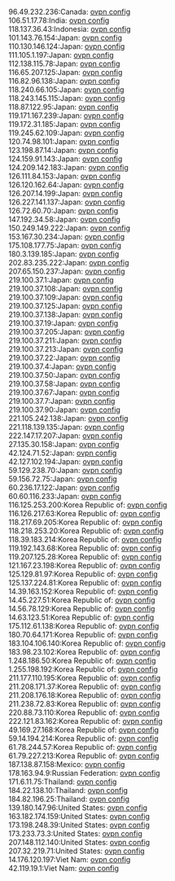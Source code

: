 96.49.232.236:Canada: [ovpn config](vpn/96_49_232_236.ovpn)  
106.51.17.78:India: [ovpn config](vpn/106_51_17_78.ovpn)  
118.137.36.43:Indonesia: [ovpn config](vpn/118_137_36_43.ovpn)  
101.143.76.154:Japan: [ovpn config](vpn/101_143_76_154.ovpn)  
110.130.146.124:Japan: [ovpn config](vpn/110_130_146_124.ovpn)  
111.105.1.197:Japan: [ovpn config](vpn/111_105_1_197.ovpn)  
112.138.115.78:Japan: [ovpn config](vpn/112_138_115_78.ovpn)  
116.65.207.125:Japan: [ovpn config](vpn/116_65_207_125.ovpn)  
116.82.96.138:Japan: [ovpn config](vpn/116_82_96_138.ovpn)  
118.240.66.105:Japan: [ovpn config](vpn/118_240_66_105.ovpn)  
118.243.145.115:Japan: [ovpn config](vpn/118_243_145_115.ovpn)  
118.87.122.95:Japan: [ovpn config](vpn/118_87_122_95.ovpn)  
119.171.167.239:Japan: [ovpn config](vpn/119_171_167_239.ovpn)  
119.172.31.185:Japan: [ovpn config](vpn/119_172_31_185.ovpn)  
119.245.62.109:Japan: [ovpn config](vpn/119_245_62_109.ovpn)  
120.74.98.101:Japan: [ovpn config](vpn/120_74_98_101.ovpn)  
123.198.87.14:Japan: [ovpn config](vpn/123_198_87_14.ovpn)  
124.159.91.143:Japan: [ovpn config](vpn/124_159_91_143.ovpn)  
124.209.142.183:Japan: [ovpn config](vpn/124_209_142_183.ovpn)  
126.111.84.153:Japan: [ovpn config](vpn/126_111_84_153.ovpn)  
126.120.162.64:Japan: [ovpn config](vpn/126_120_162_64.ovpn)  
126.207.14.199:Japan: [ovpn config](vpn/126_207_14_199.ovpn)  
126.227.141.137:Japan: [ovpn config](vpn/126_227_141_137.ovpn)  
126.72.60.70:Japan: [ovpn config](vpn/126_72_60_70.ovpn)  
147.192.34.58:Japan: [ovpn config](vpn/147_192_34_58.ovpn)  
150.249.149.222:Japan: [ovpn config](vpn/150_249_149_222.ovpn)  
153.167.30.234:Japan: [ovpn config](vpn/153_167_30_234.ovpn)  
175.108.177.75:Japan: [ovpn config](vpn/175_108_177_75.ovpn)  
180.3.139.185:Japan: [ovpn config](vpn/180_3_139_185.ovpn)  
202.83.235.222:Japan: [ovpn config](vpn/202_83_235_222.ovpn)  
207.65.150.237:Japan: [ovpn config](vpn/207_65_150_237.ovpn)  
219.100.37.1:Japan: [ovpn config](vpn/219_100_37_1.ovpn)  
219.100.37.108:Japan: [ovpn config](vpn/219_100_37_108.ovpn)  
219.100.37.109:Japan: [ovpn config](vpn/219_100_37_109.ovpn)  
219.100.37.125:Japan: [ovpn config](vpn/219_100_37_125.ovpn)  
219.100.37.138:Japan: [ovpn config](vpn/219_100_37_138.ovpn)  
219.100.37.19:Japan: [ovpn config](vpn/219_100_37_19.ovpn)  
219.100.37.205:Japan: [ovpn config](vpn/219_100_37_205.ovpn)  
219.100.37.211:Japan: [ovpn config](vpn/219_100_37_211.ovpn)  
219.100.37.213:Japan: [ovpn config](vpn/219_100_37_213.ovpn)  
219.100.37.22:Japan: [ovpn config](vpn/219_100_37_22.ovpn)  
219.100.37.4:Japan: [ovpn config](vpn/219_100_37_4.ovpn)  
219.100.37.50:Japan: [ovpn config](vpn/219_100_37_50.ovpn)  
219.100.37.58:Japan: [ovpn config](vpn/219_100_37_58.ovpn)  
219.100.37.67:Japan: [ovpn config](vpn/219_100_37_67.ovpn)  
219.100.37.7:Japan: [ovpn config](vpn/219_100_37_7.ovpn)  
219.100.37.90:Japan: [ovpn config](vpn/219_100_37_90.ovpn)  
221.105.242.138:Japan: [ovpn config](vpn/221_105_242_138.ovpn)  
221.118.139.135:Japan: [ovpn config](vpn/221_118_139_135.ovpn)  
222.147.17.207:Japan: [ovpn config](vpn/222_147_17_207.ovpn)  
27.135.30.158:Japan: [ovpn config](vpn/27_135_30_158.ovpn)  
42.124.71.52:Japan: [ovpn config](vpn/42_124_71_52.ovpn)  
42.127.102.194:Japan: [ovpn config](vpn/42_127_102_194.ovpn)  
59.129.238.70:Japan: [ovpn config](vpn/59_129_238_70.ovpn)  
59.156.72.75:Japan: [ovpn config](vpn/59_156_72_75.ovpn)  
60.236.17.122:Japan: [ovpn config](vpn/60_236_17_122.ovpn)  
60.60.116.233:Japan: [ovpn config](vpn/60_60_116_233.ovpn)  
116.125.253.200:Korea Republic of: [ovpn config](vpn/116_125_253_200.ovpn)  
116.126.217.63:Korea Republic of: [ovpn config](vpn/116_126_217_63.ovpn)  
118.217.69.205:Korea Republic of: [ovpn config](vpn/118_217_69_205.ovpn)  
118.218.253.20:Korea Republic of: [ovpn config](vpn/118_218_253_20.ovpn)  
118.39.183.214:Korea Republic of: [ovpn config](vpn/118_39_183_214.ovpn)  
119.192.143.68:Korea Republic of: [ovpn config](vpn/119_192_143_68.ovpn)  
119.207.125.28:Korea Republic of: [ovpn config](vpn/119_207_125_28.ovpn)  
121.167.23.198:Korea Republic of: [ovpn config](vpn/121_167_23_198.ovpn)  
125.129.81.97:Korea Republic of: [ovpn config](vpn/125_129_81_97.ovpn)  
125.137.224.81:Korea Republic of: [ovpn config](vpn/125_137_224_81.ovpn)  
14.39.163.152:Korea Republic of: [ovpn config](vpn/14_39_163_152.ovpn)  
14.45.227.51:Korea Republic of: [ovpn config](vpn/14_45_227_51.ovpn)  
14.56.78.129:Korea Republic of: [ovpn config](vpn/14_56_78_129.ovpn)  
14.63.123.51:Korea Republic of: [ovpn config](vpn/14_63_123_51.ovpn)  
175.112.61.138:Korea Republic of: [ovpn config](vpn/175_112_61_138.ovpn)  
180.70.64.171:Korea Republic of: [ovpn config](vpn/180_70_64_171.ovpn)  
183.104.106.140:Korea Republic of: [ovpn config](vpn/183_104_106_140.ovpn)  
183.98.23.102:Korea Republic of: [ovpn config](vpn/183_98_23_102.ovpn)  
1.248.186.50:Korea Republic of: [ovpn config](vpn/1_248_186_50.ovpn)  
1.255.198.192:Korea Republic of: [ovpn config](vpn/1_255_198_192.ovpn)  
211.177.110.195:Korea Republic of: [ovpn config](vpn/211_177_110_195.ovpn)  
211.208.171.37:Korea Republic of: [ovpn config](vpn/211_208_171_37.ovpn)  
211.208.176.18:Korea Republic of: [ovpn config](vpn/211_208_176_18.ovpn)  
211.238.72.83:Korea Republic of: [ovpn config](vpn/211_238_72_83.ovpn)  
220.88.73.110:Korea Republic of: [ovpn config](vpn/220_88_73_110.ovpn)  
222.121.83.162:Korea Republic of: [ovpn config](vpn/222_121_83_162.ovpn)  
49.169.27.168:Korea Republic of: [ovpn config](vpn/49_169_27_168.ovpn)  
59.14.194.214:Korea Republic of: [ovpn config](vpn/59_14_194_214.ovpn)  
61.78.244.57:Korea Republic of: [ovpn config](vpn/61_78_244_57.ovpn)  
61.79.227.213:Korea Republic of: [ovpn config](vpn/61_79_227_213.ovpn)  
187.138.87.158:Mexico: [ovpn config](vpn/187_138_87_158.ovpn)  
178.163.94.9:Russian Federation: [ovpn config](vpn/178_163_94_9.ovpn)  
171.6.11.75:Thailand: [ovpn config](vpn/171_6_11_75.ovpn)  
184.22.138.10:Thailand: [ovpn config](vpn/184_22_138_10.ovpn)  
184.82.196.25:Thailand: [ovpn config](vpn/184_82_196_25.ovpn)  
139.180.147.96:United States: [ovpn config](vpn/139_180_147_96.ovpn)  
163.182.174.159:United States: [ovpn config](vpn/163_182_174_159.ovpn)  
173.198.248.39:United States: [ovpn config](vpn/173_198_248_39.ovpn)  
173.233.73.3:United States: [ovpn config](vpn/173_233_73_3.ovpn)  
207.148.112.140:United States: [ovpn config](vpn/207_148_112_140.ovpn)  
207.32.219.71:United States: [ovpn config](vpn/207_32_219_71.ovpn)  
14.176.120.197:Viet Nam: [ovpn config](vpn/14_176_120_197.ovpn)  
42.119.19.1:Viet Nam: [ovpn config](vpn/42_119_19_1.ovpn)  
